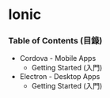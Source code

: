 # Ionic

### Table of Contents (目錄)

* Cordova - Mobile Apps
  * Getting Started (入門)
* Electron - Desktop Apps
  * Getting Started (入門)
